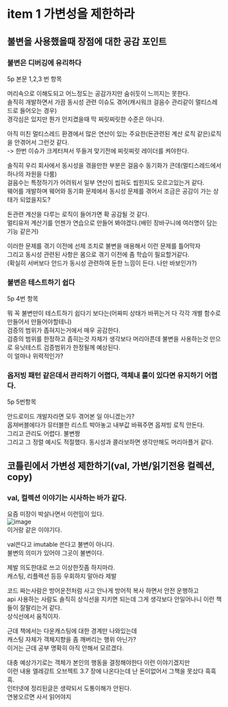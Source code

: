 # item 1 가변성을 제한하라

## 불변을 사용했을때 장점에 대한 공감 포인트
### 불변은 디버깅에 유리하다  
5p 본문 1,2,3 번 항목  

머리속으로 이해도되고 어느정도는 공감가지만 숨쉬듯이 느끼지는 못한다.  
솔직히 개발하면서 가끔 동시성 관련 이슈도 겪어(캐시워크 걸음수 관리같이 멀티스레드로 들어오는 경우)  
경각심은 있지만 뭔가 안지켰을때 막 찌릿찌릿한 수준은 아니다.  

아직 미친 멀티스레드 환경에서 많은 연산이 있는 주요한(돈관련된 계산 로직 같은)로직을 안겪어서 그런것 같다.  
-> 한번 이슈가 크게터져서 뚜들겨 맞기전에 찌릿찌릿 레이더를 켜야한다.  

솔직히 우리 회사에서 동시성을 겪을만한 부분은 걸음수 동기화가 큰데(멀티스레드에서 하나의 자원을 다룸)  
걸음수는 특정하기가 어려워서 일부 연산이 씹혀도 씹힌지도 모르고있는거 같다.  
웨어를 개발하며 웨어와 동기화 문제에서 동시성 문제를 겪어서 조금은 공감이 가는 상태가 되었을지도?  

돈관련 계산을 다루는 로직이 들어가면 확 공감될 것 같다.  
멀티유저 계산기를 언젠가 연습으로 만들어 봐야겠다.(배민 장바구니에 여러명이 담는 기능 같은거)

이러한 문제를 겪기 이전에 선제 조치로 불변을 애용해서 이런 문제를 틀어막자  
그리고 동시성 관련된 사항은 몸으로 겪기 이전에 좀 학습이 필요할거같다.  
(확실히 서버보다 안드가 동시성 관련하여 둔한 느낌이 든다. 나만 바보인가?)

### 불변은 테스트하기 쉽다
5p 4번 항목

뭐 꼭 불변만이 테스트하기 쉽다기 보다는(어짜피 상태가 바뀌는거 다 각각 개별 함수로 만들어서 만들어야할테니)  
검증의 범위가 좁혀지는거에서 매우 공감한다.  
검증의 범위를 한정하고 좁히는것 자체가 생각보다 머리아픈데 불변을 사용하는것 만으로 유닛테스트 검증범위가 한정될께 예상된다.  
이 얼마나 위력적인가?

### 옵저빙 패턴 같은데서 관리하기 어렵다, 객체내 룰이 있다면 유지하기 어렵다.
5p 5번항목

안드로이드 개발자라면 모두 겪어본 일 아니겠는가?  
옵져버블에다가 뮤터블한 리스트 박아놓고 내부값 바꿔주면 옵져빙 로직 안돈다.  
그리고 관리도 어렵다. 불변짱  
그리고 그 정렬 예시도 적절했다. 동시성과 콜라보하면 생각만해도 머리아플거 같다.

## 코틀린에서 가변성 제한하기(val, 가변/읽기전용 컬렉션, copy)
### val, 컬렉션 이야기는 시사하는 바가 같다.
요즘 미장이 박살나면서 이런밈이 있다.   
![image](https://github.com/user-attachments/assets/7c70fb1b-f83f-42a1-86ee-8dc2e114a140)  
이거랑 같은 이야기다.

val쓴다고 imutable 쓴다고 불변이 아니다.  
불변의 의미가 있어야 그곳이 불변이다.

제발 의도한대로 쓰고 이상한짓좀 하지마라.  
캐스팅, 리플렉션 등등 우회하지 말아라 제발  

코드 짜는사람은 방어운전처럼 사고 안나게 방어적 복사 하면서 안전 운행하고  
api 사용하는 사람도 솔직히 상식선을 지키면 되는데 그게 생각보다 안일어나니 이런 책들이 잘팔리는거 같다.  
상식선에서 움직이자.  

근데 책에서는 다운캐스팅에 대한 경계만 나와있는데  
캐스팅 자체가 객체지향을 좀 깨버리는 행위 아닌가?  
이거는 근데 공부 명확히 아직 안해서 모르겠다.  

대충 예상가기로는 객체가 본인의 행동을 결정해야한다 이런 이야기겠지만  
이런 내용 엘레강트 오브젝트 3.7 장에 나온다는데 난 돈이없어서 그책을 못샀다 흑흑흑.  
인터넷에 정리된글은 생략되서 도통이해가 안된다.  
연봉오르면 사서 읽어야지  

